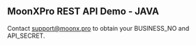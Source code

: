 ## MoonXPro REST API Demo - JAVA

Contact support@moonx.pro to obtain your BUSINESS_NO and API_SECRET.